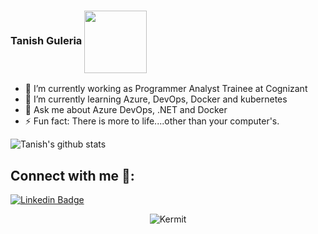 
### Tanish Guleria <img align="center" src="https://media.giphy.com/media/xUPGcpMkPDfVUbZg52/giphy.gif" width="100">


- 🔭 I’m currently working as Programmer Analyst Trainee at Cognizant
- 🌱 I’m currently learning Azure, DevOps, Docker and kubernetes
- 💬 Ask me about Azure DevOps, .NET and Docker
- ⚡ Fun fact: There is more to life....other than your computer's. 
 
 
![Tanish's github stats](https://github-readme-stats-1bvpjlhfe.vercel.app/api?username=TanishGuleria&show_icons=true&title_color=fff&icon_color=79ff97&text_color=9f9f9f&bg_color=151516)


## Connect with me 🔗:
[![Linkedin Badge](https://img.shields.io/badge/-Tanish__Guleria-blue?style=flat-square&logo=Linkedin&logoColor=white&link=https://www.linkedin.com/in/tanish-singh-guleria/)](https://https://www.linkedin.com/in/tanish-singh-guleria-45192014a) 

<p align="center"> <img src="https://media.giphy.com/media/HTZVeK0esRjyw/giphy.gif" alt="Kermit"/>

